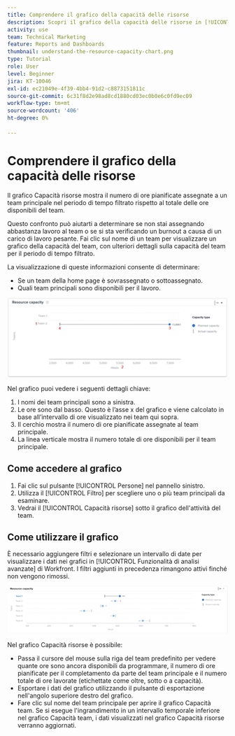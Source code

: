 ```yaml
---
title: Comprendere il grafico della capacità delle risorse
description: Scopri il grafico della capacità delle risorse in [!UICONTROL Analisi avanzata] mostra il numero di ore pianificate assegnate a un team principale entro il periodo di tempo filtrato rispetto al totale delle ore disponibili del team.
activity: use
team: Technical Marketing
feature: Reports and Dashboards
thumbnail: understand-the-resource-capacity-chart.png
type: Tutorial
role: User
level: Beginner
jira: KT-10046
exl-id: ec21049e-4f39-4bb4-91d2-c8873151811c
source-git-commit: 6c31f8d2e98ad8cd1880cd03ec0b0e6c0fd9ec09
workflow-type: tm+mt
source-wordcount: '406'
ht-degree: 0%

---
```


# Comprendere il grafico della capacità delle risorse

Il grafico Capacità risorse mostra il numero di ore pianificate assegnate a un team principale nel periodo di tempo filtrato rispetto al totale delle ore disponibili del team.

Questo confronto può aiutarti a determinare se non stai assegnando abbastanza lavoro al team o se si sta verificando un burnout a causa di un carico di lavoro pesante. Fai clic sul nome di un team per visualizzare un grafico della capacità del team, con ulteriori dettagli sulla capacità del team per il periodo di tempo filtrato.

La visualizzazione di queste informazioni consente di determinare:

* Se un team della home page è sovrassegnato o sottoassegnato.
* Quali team principali sono disponibili per il lavoro.

![Immagine che mostra un grafico della capacità delle risorse con i numeri nelle aree descritte nei punti elenco seguenti](assets/section-3-2.png)

Nel grafico puoi vedere i seguenti dettagli chiave:

1. I nomi dei team principali sono a sinistra.
1. Le ore sono dal basso. Questo è l’asse x del grafico e viene calcolato in base all’intervallo di ore visualizzato nei team qui sopra.
1. Il cerchio mostra il numero di ore pianificate assegnate al team principale.
1. La linea verticale mostra il numero totale di ore disponibili per il team principale.

## Come accedere al grafico

1. Fai clic sul pulsante [!UICONTROL Persone] nel pannello sinistro.
1. Utilizza il [!UICONTROL Filtro] per scegliere uno o più team principali da esaminare.
1. Vedrai il [!UICONTROL Capacità risorse] sotto il grafico dell&#39;attività del team.

## Come utilizzare il grafico

È necessario aggiungere filtri e selezionare un intervallo di date per visualizzare i dati nei grafici in [!UICONTROL Funzionalità di analisi avanzate] di Workfront. I filtri aggiunti in precedenza rimangono attivi finché non vengono rimossi.

![Immagine che mostra un grafico della capacità delle risorse](assets/section-3-3.png)

Nel grafico Capacità risorse è possibile:

* Passa il cursore del mouse sulla riga del team predefinito per vedere quante ore sono ancora disponibili da programmare, il numero di ore pianificate per il completamento da parte del team principale e il numero totale di ore lavorate (etichettate come oltre, sotto o a capacità).
* Esportare i dati del grafico utilizzando il pulsante di esportazione nell&#39;angolo superiore destro del grafico.
* Fare clic sul nome del team principale per aprire il grafico Capacità team. Se si esegue l&#39;ingrandimento in un intervallo temporale inferiore nel grafico Capacità team, i dati visualizzati nel grafico Capacità risorse verranno aggiornati.
